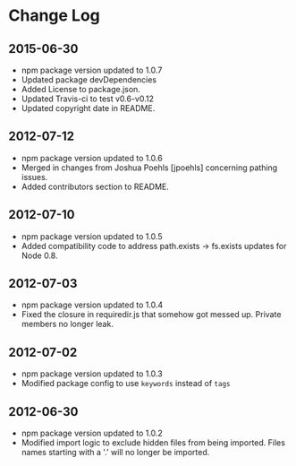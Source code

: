 Change Log
==============
## 2015-06-30 ##
* npm package version updated to 1.0.7
* Updated package devDependencies
* Added License to package.json.
* Updated Travis-ci to test v0.6-v0.12
* Updated copyright date in README.

## 2012-07-12 ##
* npm package version updated to 1.0.6
* Merged in changes from Joshua Poehls [jpoehls] concerning pathing issues.
* Added contributors section to README.

## 2012-07-10 ##
* npm package version updated to 1.0.5
* Added compatibility code to address path.exists -> fs.exists updates for Node 0.8.

## 2012-07-03 ##
* npm package version updated to 1.0.4
* Fixed the closure in requiredir.js that somehow got messed up. Private members no longer leak.

## 2012-07-02 ##
* npm package version updated to 1.0.3
* Modified package config to use `keywords` instead of `tags`

## 2012-06-30 ##
* npm package version updated to 1.0.2
* Modified import logic to exclude hidden files from being imported. Files names starting with a '.' will no longer be imported.